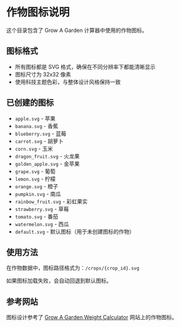 # 作物图标说明

这个目录包含了 Grow A Garden 计算器中使用的作物图标。

## 图标格式

- 所有图标都是 SVG 格式，确保在不同分辨率下都能清晰显示
- 图标尺寸为 32x32 像素
- 使用科技主题色彩，与整体设计风格保持一致

## 已创建的图标

- `apple.svg` - 苹果
- `banana.svg` - 香蕉
- `blueberry.svg` - 蓝莓
- `carrot.svg` - 胡萝卜
- `corn.svg` - 玉米
- `dragon_fruit.svg` - 火龙果
- `golden_apple.svg` - 金苹果
- `grape.svg` - 葡萄
- `lemon.svg` - 柠檬
- `orange.svg` - 橙子
- `pumpkin.svg` - 南瓜
- `rainbow_fruit.svg` - 彩虹果实
- `strawberry.svg` - 草莓
- `tomato.svg` - 番茄
- `watermelon.svg` - 西瓜
- `default.svg` - 默认图标（用于未创建图标的作物）

## 使用方法

在作物数据中，图标路径格式为：`/crops/{crop_id}.svg`

如果图标加载失败，会自动回退到默认图标。

## 参考网站

图标设计参考了 [Grow A Garden Weight Calculator](https://growagardencalculator.net/calculators/grow-a-garden-weight-calculator) 网站上的作物图标。
